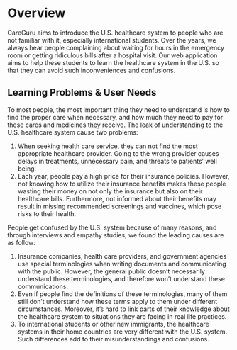 # Overview

CareGuru aims to introduce the U.S. healthcare system to people who are not familiar with it, especially international students. Over the years, we always hear people complaining about waiting for hours in the emergency room or getting ridiculous bills after a hospital visit. Our web application aims to help these students to learn the healthcare system in the U.S. so that they can avoid such inconveniences and confusions.  

## Learning Problems & User Needs
To most people, the most important thing they need to understand is how to find the proper care when necessary,  and how much they need to pay for these cares and medicines they receive. The leak of understanding to the U.S. healthcare system cause two problems:
1. When seeking health care service, they can not find the most appropriate healthcare provider. Going to the wrong provider causes delays in treatments, unnecessary pain, and threats to patients’ well being.
2. Each year, people pay a high price for their insurance policies. However, not knowing how to utilize their insurance benefits makes these people wasting their money on not only the insurance but also on their healthcare bills. Furthermore, not informed about their benefits may result in missing recommended screenings and vaccines, which pose risks to their health.

People get confused by the U.S. system because of many reasons, and through interviews and empathy studies, we found the leading causes are as follow:
1. Insurance companies, health care providers, and government agencies use special terminologies when writing documents and communicating with the public. However, the general public doesn’t necessarily understand these terminologies, and therefore won’t understand these communications.
2. Even if people find the definitions of these terminologies, many of them still don’t understand how these terms apply to them under different circumstances. Moreover, it’s hard to link parts of their knowledge about the healthcare system to situations they are facing in real life practices.
3. To international students or other new immigrants, the healthcare systems in their home countries are very different with the U.S. system. Such differences add to their misunderstandings and confusions. 
